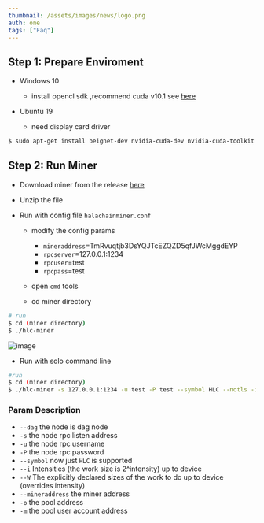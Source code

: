 ```yaml
---
thumbnail: /assets/images/news/logo.png
auth: one
tags: ["Faq"]
---
```


##  Step 1: Prepare Enviroment
- Windows 10
  
  - install opencl sdk ,recommend cuda v10.1 see [here](https://developer.nvidia.com/cuda-downloads) 
  
- Ubuntu 19 

   - need display card driver
    
```bash
$ sudo apt-get install beignet-dev nvidia-cuda-dev nvidia-cuda-toolkit 
```        
 
    
## Step 2: Run Miner

- Download miner from the release [here](https://github.com/Qitmeer/qitmeer-docker-test/tree/master/hlc-miner)

- Unzip the file

- Run with config file `halachainminer.conf`

    - modify the config params 
        
        - `mineraddress`=TmRvuqtjb3DsYQJTcEZQZD5qfJWcMggdEYP
        - `rpcserver`=127.0.0.1:1234
        - `rpcuser`=test
        - `rpcpass`=test      

    
    - open `cmd` tools
    
    - cd miner directory
    
```bash
# run
$ cd (miner directory)
$ ./hlc-miner
```
![image](https://user-images.githubusercontent.com/48508289/61574025-0a65f000-aaeb-11e9-9f4b-8954ac211fee.png)

- Run with solo command line
    
```bash
#run 
$ cd (miner directory)
$ ./hlc-miner -s 127.0.0.1:1234 -u test -P test --symbol HLC --notls -i 24 -W 256 --mineraddress RmN4SADy42FKmN8ARKieX9iHh9icptdgYNn 
```

### Param Description 
          
- `--dag` the node is dag node
- `-s` the node rpc listen address
- `-u` the node rpc username
- `-P` the node rpc password
- `--symbol` now just `HLC` is supported
- `--i` Intensities (the work size is 2^intensity) up to device
- `--W` The explicitly declared sizes of the work to do up to device (overrides intensity)
- `--mineraddress` the miner address
- `-o` the pool address
- `-m` the pool user account address
